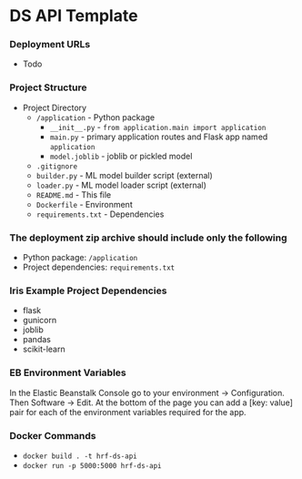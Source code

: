 # DS API Template


### Deployment URLs
- Todo

### Project Structure
- Project Directory
    - `/application` - Python package
        - `__init__.py` - `from application.main import application`
        - `main.py` - primary application routes and Flask app named `application`
        - `model.joblib` - joblib or pickled model
    - `.gitignore`
    - `builder.py` - ML model builder script (external)
    - `loader.py` - ML model loader script (external)
    - `README.md` - This file
    - `Dockerfile` - Environment
    - `requirements.txt` - Dependencies


### The deployment zip archive should include only the following
- Python package: `/application`
- Project dependencies: `requirements.txt`


### Iris Example Project Dependencies
- flask
- gunicorn
- joblib
- pandas
- scikit-learn


### EB Environment Variables
In the Elastic Beanstalk Console go to your environment -> Configuration. Then
Software -> Edit. At the bottom of the page you can add a [key: value] pair for 
each of the environment variables required for the app.


### Docker Commands
- `docker build . -t hrf-ds-api`
- `docker run -p 5000:5000 hrf-ds-api`
